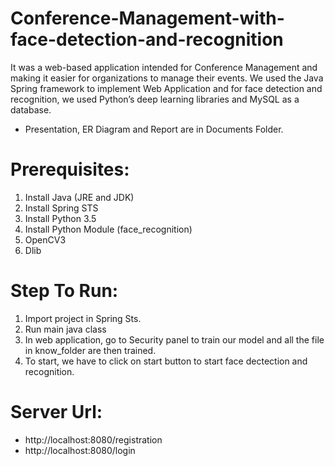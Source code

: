 # Conference-Management-with-face-detection-and-recognition
It was a web-based application intended for Conference Management and making it easier for
organizations to manage their events. We used the Java Spring framework to implement Web
Application and for face detection and recognition, we used Python’s deep learning libraries and MySQL
as a database.

* Presentation, ER Diagram and Report are in Documents Folder.

# Prerequisites:
1) Install Java (JRE and JDK)
2) Install Spring STS
3) Install Python 3.5
4) Install Python Module  (face_recognition)
5) OpenCV3
6) Dlib 

# Step To Run:
1) Import project in Spring Sts.
2) Run main java class
3) In web application, go to Security panel to train our model and all the file in know_folder are then trained.
4) To start, we have to click on start button to start face dectection and recognition.

# Server Url:
- http://localhost:8080/registration
- http://localhost:8080/login
